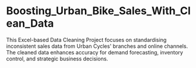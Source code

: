 # Boosting_Urban_Bike_Sales_With_Clean_Data
This Excel-based Data Cleaning Project focuses on standardising inconsistent sales data from Urban Cycles' branches and online channels. The cleaned data enhances accuracy for demand forecasting, inventory control, and strategic business decisions.
